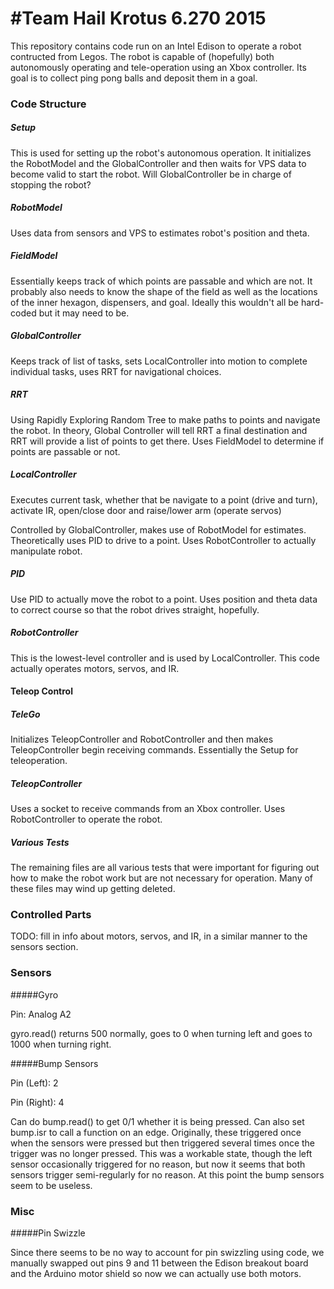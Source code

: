 #Team Hail Krotus 6.270 2015
=====

This repository contains code run on an Intel Edison to operate a robot contructed from Legos. The robot is capable of (hopefully) both autonomously operating and tele-operation using an Xbox controller. Its goal is to collect ping pong balls and deposit them in a goal.

### Code Structure

##### Setup

This is used for setting up the robot's autonomous operation. It initializes the RobotModel and the GlobalController and then waits for VPS data to become valid to start the robot. Will GlobalController be in charge of stopping the robot?

##### RobotModel

Uses data from sensors and VPS to estimates robot's position and theta.

##### FieldModel

Essentially keeps track of which points are passable and which are not. It probably also needs to know the shape of the field as well as the locations of the inner hexagon, dispensers, and goal. Ideally this wouldn't all be hard-coded but it may need to be.

##### GlobalController

Keeps track of list of tasks, sets LocalController into motion to complete individual tasks, uses RRT for navigational choices.

##### RRT

Using Rapidly Exploring Random Tree to make paths to points and navigate the robot. In theory, Global Controller will tell RRT a final destination and RRT will provide a list of points to get there. Uses FieldModel to determine if points are passable or not.

##### LocalController

Executes current task, whether that be navigate to a point (drive and turn), activate IR, open/close door and raise/lower arm (operate servos)

Controlled by GlobalController, makes use of RobotModel for estimates. Theoretically uses PID to drive to a point. Uses RobotController to actually manipulate robot.

##### PID

Use PID to actually move the robot to a point. Uses position and theta data to correct course so that the robot drives straight, hopefully.

##### RobotController

This is the lowest-level controller and is used by LocalController. This code actually operates motors, servos, and IR.

#### Teleop Control

##### TeleGo

Initializes TeleopController and RobotController and then makes TeleopController begin receiving commands. Essentially the Setup for teleoperation.

##### TeleopController

Uses a socket to receive commands from an Xbox controller. Uses RobotController to operate the robot.

##### Various Tests

The remaining files are all various tests that were important for figuring out how to make the robot work but are not necessary for operation. Many of these files may wind up getting deleted.

### Controlled Parts

TODO: fill in info about motors, servos, and IR, in a similar manner to the sensors section.

### Sensors

#####Gyro

Pin: Analog A2

gyro.read() returns 500 normally, goes to 0 when turning left and goes to 1000 when turning right.

#####Bump Sensors

Pin (Left): 2

Pin (Right): 4

Can do bump.read() to get 0/1 whether it is being pressed.
Can also set bump.isr to call a function on an edge. Originally, these triggered once when the sensors were pressed but then triggered several times once the trigger was no longer pressed. This was a workable state, though the left sensor occasionally triggered for no reason, but now it seems that both sensors trigger semi-regularly for no reason. At this point the bump sensors seem to be useless.


### Misc

#####Pin Swizzle

Since there seems to be no way to account for pin swizzling using code, we manually swapped out pins 9 and 11 between the Edison breakout board and the Arduino motor shield so now we can actually use both motors.

